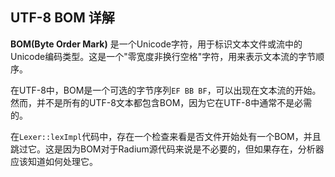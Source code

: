 ## UTF-8 BOM 详解

**BOM(Byte Order Mark)** 是一个Unicode字符，用于标识文本文件或流中的Unicode编码类型。这是一个"零宽度非换行空格"字符，用来表示文本流的字节顺序。

在UTF-8中，BOM是一个可选的字节序列`EF BB BF`，可以出现在文本流的开始。然而，并不是所有的UTF-8文本都包含BOM，因为它在UTF-8中通常不是必需的。

在`Lexer::lexImpl`代码中，存在一个检查来看是否文件开始处有一个BOM，并且跳过它。这是因为BOM对于Radium源代码来说是不必要的，但如果存在，分析器应该知道如何处理它。